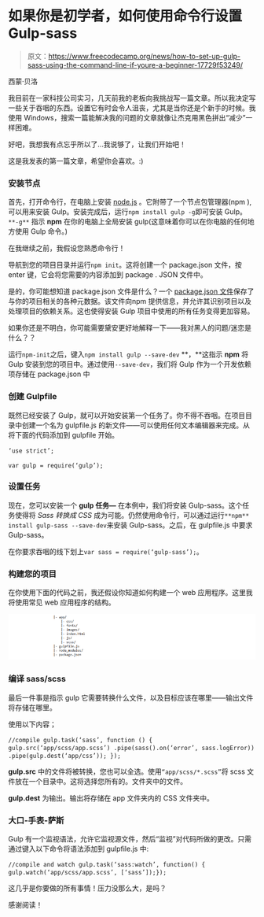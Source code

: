 # 如果你是初学者，如何使用命令行设置 Gulp-sass

> 原文：<https://www.freecodecamp.org/news/how-to-set-up-gulp-sass-using-the-command-line-if-youre-a-beginner-17729f53249/>

西蒙·贝洛

我目前在一家科技公司实习，几天前我的老板向我挑战写一篇文章。所以我决定写一些关于吞咽的东西。设置它有时会令人沮丧，尤其是当你还是个新手的时候。我使用 Windows，搜索一篇能解决我的问题的文章就像让杰克用黑色拼出“减少”一样困难。

好吧，我想我有点忘乎所以了…我说够了，让我们开始吧！

这是我发表的第一篇文章，希望你会喜欢。:)

### 安装节点

首先，打开命令行，在电脑上安装 [node.js](https://nodejs.org) 。它附带了一个节点包管理器(npm ),可以用来安装 Gulp。安装完成后，运行`npm install gulp -g`即可安装 Gulp。`**-g**` 指示 **npm** 在你的电脑上全局安装 gulp(这意味着你可以在你电脑的任何地方使用 Gulp 命令。)

在我继续之前，我假设您熟悉命令行！

导航到您的项目目录并运行`npm init`。这将创建一个 package.json 文件，按 enter 键，它会将您需要的内容添加到
package . JSON 文件中。

是的，你可能想知道 package.json 文件是什么？一个 [package.json 文件](https://docs.nodejitsu.com/articles/getting-started/npm/what-is-the-file-package-json/)保存了与你的项目相关的各种元数据。该文件向npm 提供信息，并允许其识别项目以及处理项目的依赖关系。这也使得安装 Gulp 项目中使用的所有任务变得更加容易。

如果你还是不明白，你可能需要黛安更好地解释一下——我对黑人的问题/迷恋是什么？？

运行`npm-init`之后，键入`npm install gulp --save-dev` **，**这指示 **npm** 将 Gulp 安装到您的项目中。通过使用`--save-dev`，我们将 Gulp 作为一个开发依赖项存储在 package.json 中

### 创建 Gulpfile

既然已经安装了 Gulp，就可以开始安装第一个任务了。你不得不吞咽。在项目目录中创建一个名为 gulpfile.js 的新文件——可以使用任何文本编辑器来完成。从将下面的代码添加到 gulpfile 开始。

```
‘use strict’;
```

```
var gulp = require(‘gulp’);
```

### 设置任务

现在，您可以安装一个 **gulp 任务—** 在本例中，我们将安装 Gulp-sass。这个任务使得将 *Sass 转换成 CSS* 成为可能。仍然使用命令行，可以通过运行`**npm** install gulp-sass --save-dev`来安装 Gulp-sass。之后，在 gulpfile.js 中要求 Gulp-sass。

在你要求吞咽的线下划上`var sass = require(‘gulp-sass’);`。

### 构建您的项目

在你使用下面的代码之前，我还假设你知道如何构建一个 web 应用程序。这里我将使用常见 web 应用程序的结构。

![Qe0oi9tR9oQ1WTgIJxWTV0VTBnZEHAkHEE2s](img/cea282beb63546634b42d83dbde80876.png)

### 编译 sass/scss

最后一件事是指示 gulp 它需要转换什么文件，以及目标应该在哪里——输出文件将存储在哪里。

使用以下内容；

```
//compile gulp.task(‘sass’, function () { gulp.src(‘app/scss/app.scss’) .pipe(sass().on(‘error’, sass.logError)) .pipe(gulp.dest(‘app/css’)); });
```

**gulp.src** 中的文件将被转换，您也可以全选。使用`“app/scss/*.scss”`将 scss 文件放在一个目录中。这将选择您所有的。文件夹中的文件。

**gulp.dest** 为输出。输出将存储在 app 文件夹内的 CSS 文件夹中。

### 大口-手表-萨斯

Gulp 有一个监视语法，允许它监视源文件，然后“监视”对代码所做的更改。只需通过键入以下命令将语法添加到 gulpfile.js 中:

```
//compile and watch gulp.task(‘sass:watch’, function() { gulp.watch(‘app/scss/app.scss’, [‘sass’]);});
```

这几乎是你要做的所有事情！压力没那么大，是吗？

感谢阅读！